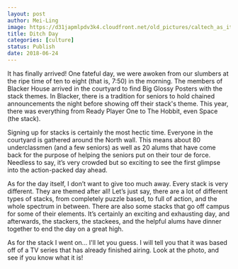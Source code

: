 ```yaml
---
layout: post
author: Mei-Ling
image: https://d31japmlpdv3k4.cloudfront.net/old_pictures/caltech_as_it_happens/6a0105349b8251970b022ad353f178200c.jpg
title: Ditch Day
categories: [culture]
status: Publish
date: 2018-06-24
---
```


It has finally arrived! One fateful day, we were awoken from our slumbers at the ripe time of ten to eight (that is, 7:50) in the morning. The members of Blacker House arrived in the courtyard to find Big Glossy Posters with the stack themes. In Blacker, there is a tradition for seniors to hold chained announcements the night before showing off their stack's theme. This year, there was everything from Ready Player One to The Hobbit, even Space (the stack).

Signing up for stacks is certainly the most hectic time. Everyone in the courtyard is gathered around the North wall. This means about 80 underclassmen (and a few seniors) as well as 20 alums that have come back for the purpose of helping the seniors put on their tour de force. Needless to say, it’s very crowded but so exciting to see the first glimpse into the action-packed day ahead.

As for the day itself, I don’t want to give too much away. Every stack is very different. They are themed after all! Let’s just say, there are a lot of different types of stacks, from completely puzzle based, to full of action, and the whole spectrum in between. There are also some stacks that go off campus for some of their elements. It’s certainly an exciting and exhausting day, and afterwards, the stackers, the stackees, and the helpful alums have dinner together to end the day on a great high.

As for the stack I went on... I'll let you guess. I will tell you that it was based off of a TV series that has already finished airing. Look at the photo, and see if you know what it is!

